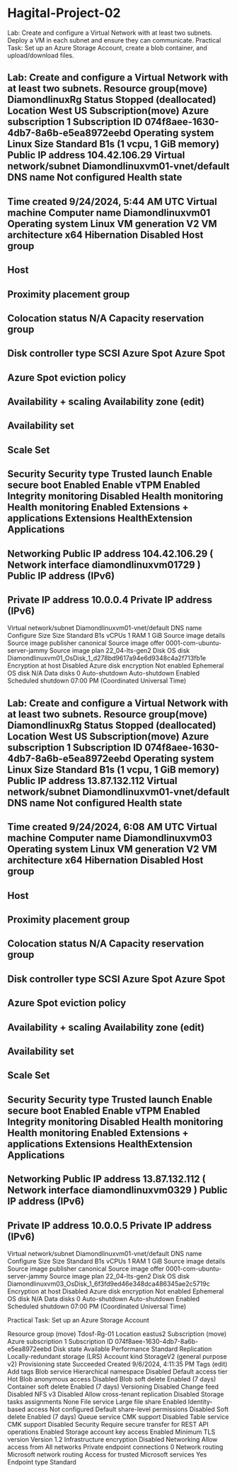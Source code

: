 # Hagital-Project-02
Lab: Create and configure a Virtual Network with at least two subnets. Deploy a VM in each subnet and ensure they can communicate.
Practical Task: Set up an Azure Storage Account, create a blob container, and upload/download files.


Lab: Create and configure a Virtual Network with at least two subnets.
Resource group(move)
DiamondlinuxRg
Status
Stopped (deallocated)
Location
West US
Subscription(move)
Azure subscription 1
Subscription ID
074f8aee-1630-4db7-8a6b-e5ea8972eebd
Operating system
Linux
Size
Standard B1s (1 vcpu, 1 GiB memory)
Public IP address
104.42.106.29
Virtual network/subnet
Diamondlinuxvm01-vnet/default
DNS name
Not configured
Health state
-
Time created
9/24/2024, 5:44 AM UTC
Virtual machine
Computer name
Diamondlinuxvm01
Operating system
Linux
VM generation
V2
VM architecture
x64
Hibernation
Disabled
Host group
-
Host
-
Proximity placement group
-
Colocation status
N/A
Capacity reservation group
-
Disk controller type
SCSI
Azure Spot
Azure Spot
-
Azure Spot eviction policy
-
Availability + scaling
Availability zone (edit)
-
Availability set
-
Scale Set
-
Security
Security type
Trusted launch
Enable secure boot
Enabled
Enable vTPM
Enabled
Integrity monitoring
Disabled
Health monitoring
Health monitoring
Enabled
Extensions + applications
Extensions
HealthExtension
Applications
-
Networking
Public IP address
104.42.106.29
(
Network interface
diamondlinuxvm01729
)
Public IP address (IPv6)
-
Private IP address
10.0.0.4
Private IP address (IPv6)
-
Virtual network/subnet
Diamondlinuxvm01-vnet/default
DNS name
Configure
Size
Size
Standard B1s
vCPUs
1
RAM
1 GiB
Source image details
Source image publisher
canonical
Source image offer
0001-com-ubuntu-server-jammy
Source image plan
22_04-lts-gen2
Disk
OS disk
Diamondlinuxvm01_OsDisk_1_d278bd9617a94e6d9348c4a2f713fb1e
Encryption at host
Disabled
Azure disk encryption
Not enabled
Ephemeral OS disk
N/A
Data disks
0
Auto-shutdown
Auto-shutdown
 Enabled
Scheduled shutdown
07:00 PM (Coordinated Universal Time)





Lab: Create and configure a Virtual Network with at least two subnets.
Resource group(move)
DiamondlinuxRg
Status
Stopped (deallocated)
Location
West US
Subscription(move)
Azure subscription 1
Subscription ID
074f8aee-1630-4db7-8a6b-e5ea8972eebd
Operating system
Linux
Size
Standard B1s (1 vcpu, 1 GiB memory)
Public IP address
13.87.132.112
Virtual network/subnet
Diamondlinuxvm01-vnet/default
DNS name
Not configured
Health state
-
Time created
9/24/2024, 6:08 AM UTC
Virtual machine
Computer name
Diamondlinuxvm03
Operating system
Linux
VM generation
V2
VM architecture
x64
Hibernation
Disabled
Host group
-
Host
-
Proximity placement group
-
Colocation status
N/A
Capacity reservation group
-
Disk controller type
SCSI
Azure Spot
Azure Spot
-
Azure Spot eviction policy
-
Availability + scaling
Availability zone (edit)
-
Availability set
-
Scale Set
-
Security
Security type
Trusted launch
Enable secure boot
Enabled
Enable vTPM
Enabled
Integrity monitoring
Disabled
Health monitoring
Health monitoring
Enabled
Extensions + applications
Extensions
HealthExtension
Applications
-
Networking
Public IP address
13.87.132.112
(
Network interface
diamondlinuxvm0329
)
Public IP address (IPv6)
-
Private IP address
10.0.0.5
Private IP address (IPv6)
-
Virtual network/subnet
Diamondlinuxvm01-vnet/default
DNS name
Configure
Size
Size
Standard B1s
vCPUs
1
RAM
1 GiB
Source image details
Source image publisher
canonical
Source image offer
0001-com-ubuntu-server-jammy
Source image plan
22_04-lts-gen2
Disk
OS disk
Diamondlinuxvm03_OsDisk_1_6f3fd9ed46e348dca486345ae2c5719c
Encryption at host
Disabled
Azure disk encryption
Not enabled
Ephemeral OS disk
N/A
Data disks
0
Auto-shutdown
Auto-shutdown
 Enabled
Scheduled shutdown
07:00 PM (Coordinated Universal Time)





Practical Task: Set up an Azure Storage Account


Resource group (move)
Tdosf-Rg-01
Location
eastus2
Subscription (move)
Azure subscription 1
Subscription ID
074f8aee-1630-4db7-8a6b-e5ea8972eebd
Disk state
Available
Performance
Standard
Replication
Locally-redundant storage (LRS)
Account kind
StorageV2 (general purpose v2)
Provisioning state
Succeeded
Created
9/6/2024, 4:11:35 PM
Tags (edit)
Add tags
Blob service
Hierarchical namespace
Disabled
Default access tier
Hot
Blob anonymous access
Disabled
Blob soft delete
Enabled (7 days)
Container soft delete
Enabled (7 days)
Versioning
Disabled
Change feed
Disabled
NFS v3
Disabled
Allow cross-tenant replication
Disabled
Storage tasks assignments
None
File service
Large file share
Enabled
Identity-based access
Not configured
Default share-level permissions
Disabled
Soft delete
Enabled (7 days)
Queue service
CMK support
Disabled
Table service
CMK support
Disabled
Security
Require secure transfer for REST API operations
Enabled
Storage account key access
Enabled
Minimum TLS version
Version 1.2
Infrastructure encryption
Disabled
Networking
Allow access from
All networks
Private endpoint connections
0
Network routing
Microsoft network routing
Access for trusted Microsoft services
Yes
Endpoint type
Standard

